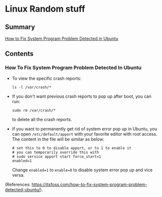 # Linux Random stuff
## Summary
[How to Fix System Program Problem Detected in Ubuntu](###How-To-Fix-System-Program-Problem-Detected-In-Ubuntu)

## Contents
### How To Fix System Program Problem Detected In Ubuntu
  - To view the specific crash reports:
    ```
    ls -l /var/crash/*
    ```
  - If you don't want previous crash reports to pop up after boot, you can run:
    ```
    sudo rm /var/crash/*
    ```
    to delete all the crash reports.
    
  - If you want to permanently get rid of system error pop up in Ubuntu, you can open `/etc/default/apport` with your favorite editor
  with root access. The content in the file will be similar as below:
    ```
    # set this to 0 to disable apport, or to 1 to enable it
    # you can temporarily override this with
    # sudo service apport start force_start=1
    enabled=1
    ```
    Change `enabled=1` to `enable=0` to disable system error pop up and vice versa.
  
  (References: https://itsfoss.com/how-to-fix-system-program-problem-detected-ubuntu/).
